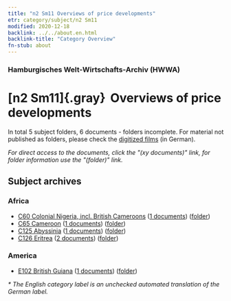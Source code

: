 ```yaml
---
title: "n2 Sm11 Overviews of price developments"
etr: category/subject/n2 Sm11
modified: 2020-12-18
backlink: ../../about.en.html
backlink-title: "Category Overview"
fn-stub: about
---
```


### Hamburgisches Welt-Wirtschafts-Archiv (HWWA)
# [n2 Sm11]{.gray}&#8201; Overviews of price developments&#160; 





In total 5 subject folders, 6 documents - folders incomplete.
For material not published as folders, please check the [digitized films](/film/h1_sh) (in German).

_For direct access to the documents, click the "(xy documents)" link, for folder information use the "(folder)" link._

## Subject archives



### Africa

- [C60 Colonial Nigeria, incl. British Cameroons](../../../geo/about.en.html#C60) (<a href="https://dfg-viewer.de/show/?tx_dlf[id]=https://pm20.zbw.eu/mets/sh/1414xx/141409/1631xx/163126/public.mets.en.xml" target="_blank">1 documents</a>) ([folder](http://purl.org/pressemappe20/folder/sh/141409,163126))
- [C65 Cameroon](../../../geo/about.en.html#C65) (<a href="https://dfg-viewer.de/show/?tx_dlf[id]=https://pm20.zbw.eu/mets/sh/1414xx/141410/1631xx/163126/public.mets.en.xml" target="_blank">1 documents</a>) ([folder](http://purl.org/pressemappe20/folder/sh/141410,163126))
- [C125 Abyssinia](../../../geo/about.en.html#C125) (<a href="https://dfg-viewer.de/show/?tx_dlf[id]=https://pm20.zbw.eu/mets/sh/1414xx/141482/1631xx/163126/public.mets.en.xml" target="_blank">1 documents</a>) ([folder](http://purl.org/pressemappe20/folder/sh/141482,163126))
- [C126 Eritrea](../../../geo/about.en.html#C126) (<a href="https://dfg-viewer.de/show/?tx_dlf[id]=https://pm20.zbw.eu/mets/sh/1414xx/141483/1631xx/163126/public.mets.en.xml" target="_blank">2 documents</a>) ([folder](http://purl.org/pressemappe20/folder/sh/141483,163126))

### America

- [E102 British Guiana](../../../geo/about.en.html#E102) (<a href="https://dfg-viewer.de/show/?tx_dlf[id]=https://pm20.zbw.eu/mets/sh/1417xx/141700/1631xx/163126/public.mets.en.xml" target="_blank">1 documents</a>) ([folder](http://purl.org/pressemappe20/folder/sh/141700,163126))


_* The English category label is an unchecked automated translation of the German label._

